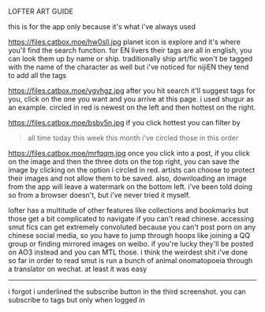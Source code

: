 LOFTER ART GUIDE

this is for the app only because it's what i've always used

https://files.catbox.moe/hw0sll.jpg
planet icon is explore and it's where you'll find the search function. for EN livers their tags are all in english, you can look them up by name or ship. traditionally ship art/fic won't be tagged with the name of the character as well but i've noticed for nijiEN they tend to add all the tags

https://files.catbox.moe/ygvhgz.jpg
after you hit search it'll suggest tags for you, click on the one you want and you arrive at this page. i used shugur as an example. circled in red is newest on the left and then hottest on the right.

https://files.catbox.moe/bsbv5n.jpg
if you click hottest you can filter by
>all time
>today
>this week
>this month
i've circled those in this order

https://files.catbox.moe/mrfqqm.jpg
once you click into a post, if you click on the image and then the three dots on the top right, you can save the image by clicking on the option i circled in red. artists can choose to protect their images and not allow them to be saved. also, downloading an image from the app will leave a watermark on the bottom left. i've been told doing so from a browser doesn't, but i've never tried it myself.

lofter has a multitude of other features like collections and bookmarks but those get a bit complicated to navigate if you can't read chinese. accessing smut fics can get extremely convoluted because you can't post porn on any chinese social media, so you have to jump through hoops like joining a QQ group or finding mirrored images on weibo. if you're lucky they'll be posted on AO3 instead and you can MTL those. i think the weirdest shit i've done so far in order to read smut is run a bunch of animal onomatopoeia through a translator on wechat. at least it was easy
***
i forgot i underlined the subscribe button in the third screenshot. you can subscribe to tags but only when logged in
